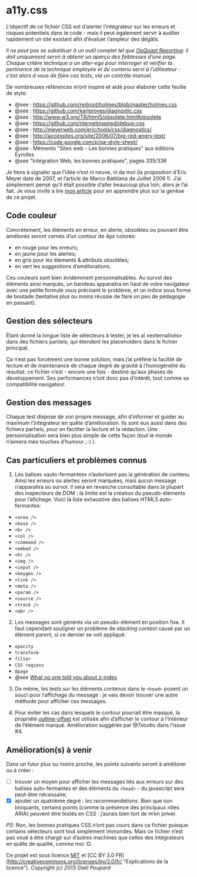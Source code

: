 a11y.css
==============

L’objectif de ce fichier CSS est d’alerter l’intégrateur sur les erreurs et risques potentiels dans le code - mais il peut également servir à auditer rapidement un site existant afin d’évaluer l’ampleur des dégâts.

*Il ne peut pas se substituer à un outil complet tel que [OpQuast Reporting](http://reporting.opquast.com/fr/): il doit uniquement servir à obtenir un aperçu des faiblesses d’une page. Chaque critère technique a un alter-ego pour interroger et vérifier la pertinence de la technique employée et du contenu servi à l’utilisateur : c’est alors à vous de faire ces tests, via un contrôle manuel.*

De nombreuses références m’ont inspiré et aidé pour élaborer cette feuille de style:
* @see : https://github.com/redroot/holmes/blob/master/holmes.css
* @see : https://github.com/karlgroves/diagnostic.css
* @see : http://www.w3.org/TR/html5/obsolete.html#obsolete
* @see : https://github.com/nternetinspired/debug-css
* @see : http://meyerweb.com/eric/tools/css/diagnostics/
* @see : http://accessites.org/site/2006/07/big-red-angry-text/
* @see : https://code.google.com/p/qa-style-sheet/
* @see : Mémento "Sites web - Les bonnes pratiques" aux éditions Eyrolles
* @see "Intégration Web, les bonnes pratiques", pages 335/336

Je tiens à signaler que l’idée n’est ni neuve, ni de moi (la proposition d’Eric Meyer date de 2007, et l’article de Marco Battilana de Juillet 2006 !). J’ai simplement pensé qu’il était possible d’aller beaucoup plus loin, alors je l’ai fait. Je vous invite à lire [mon article](http://www.ffoodd.fr/a11y-cssun-credo/) pour en apprendre plus sur la genèse de ce projet.

## Code couleur
Concrètement, les éléments en erreur, en alerte, obsolètes ou pouvant être améliorés seront cernés d’un contour de 4px colorés:
* en rouge pour les erreurs;
* en jaune pour les alertes;
* en gris pour les élements & attributs obsolètes;
* en vert les suggestions d’améliorations.

Ces couleurs sont bien évidemment personnalisables. Au survol des éléments ainsi marqués, un bandeau apparaitra en haut de votre navigateur avec une petite formule vous précisant le problème, et un indice sous forme de boutade (tentative plus ou moins réussie de faire un peu de pédagogie en passant).

## Gestion des sélecteurs
Étant donné la longue liste de sélecteurs à tester, je les ai «externalisés» dans des fichiers partiels, qui étendent les placeholders dans le fichier principal.

Ça n’est pas forcément une bonne solution, mais j’ai préféré la facilité de lecture et de maintenance de chaque degré de gravité à l’homogénéité du résultat: ce fichier n’est - encore une fois - destiné qu’aux phases de développement. Ses performances n’ont donc pas d’intérêt, tout comme sa compatibilité navigateur.

## Gestion des messages
Chaque test dispose de son propre message, afin d’informer et guider au maximum l’intégrateur en quête d’amélioration. Ils sont eux aussi dans des fichiers partiels, pour en faciliter la lecture et la rédaction. Une personnalisation sera bien plus simple de cette façon (tout le monde n’aimera mes touches d’humour ;-) ).

## Cas particuliers et problèmes connus
1. Les balises «auto-fermantes» n’autorisent pas la génération de contenu. Ainsi les erreurs ou alertes seront marquées, mais aucun message n’apparaitra au survol. Il sera en revanche consultable dans la plupart des inspecteurs de DOM : la limite est la création du pseudo-éléments pour l’afichage. Voici la liste exhaustive des balises HTML5 auto-fermantes:
 * `<area />`
 * `<base />`
 * `<br />`
 * `<col />`
 * `<command />`
 * `<embed />`
 * `<hr />`
 * `<img />`
 * `<input />`
 * `<keygen />`
 * `<link />`
 * `<meta />`
 * `<param />`
 * `<source />`
 * `<track />`
 * `<wbr />`

2. Les messages sont générés via un pseudo-élément en position fixe. Il faut cependant souligner un problème de *stacking context* causé par un élément parent, si ce dernier se voit appliqué:
  * `opacity`
  * `transform`
  * `filter`
  * `CSS regions`
  * `@page`
  * @see [What no one told you about z-index](http://philipwalton.com/articles/what-no-one-told-you-about-z-index/)

3. De même, les tests sur les éléments contenus dans le `<head>` posent un souci pour l’affichage du message : je vais devoir trouver une autre méthode pour afficher ces messages.

4. Pour éviter les cas dans lesquels le contour pourrait être masqué, la propriété [outline-offset](https://developer.mozilla.org/en-US/docs/Web/CSS/outline-offset "Définition sur le MDN") est utilisée afin d’afficher le contour à l’intérieur de l’élément marqué. Amélioration suggérée par @7studio dans l’issue #4.

## Amélioration(s) à venir
Dans un futur plus ou moins proche, les points suivants seront à améliorer ou à créer :
- [ ] trouver un moyen pour afficher les messages liés aux erreurs sur des balises auto-fermantes et des éléments du `<head>` - du javascript sera peut-être nécessaire;
- [x] ajouter un quatrième degré : *les recommandations*. Bien que non bloquants, certains points (comme la présence des principaux rôles ARIA) peuvent être testés en CSS : j’aurais bien tort de m’en priver.

*PS*: Non, les bonnes pratiques CSS n’ont pas cours dans ce fichier puisque certains sélecteurs sont tout simplement immondes. Mais ce fichier n’est pas voué à être chargé sur d’autres machines que celles des intégrateurs en quête de qualité, comme moi :D.

Ce projet est sous licence [MIT](http://opensource.org/licenses/MIT "The MIT licence") et [CC BY 3.0 FR] (http://creativecommons.org/licenses/by/3.0/fr/ "Explications de la licence").
*Copyright (c) 2013 Gaël Poupard*
